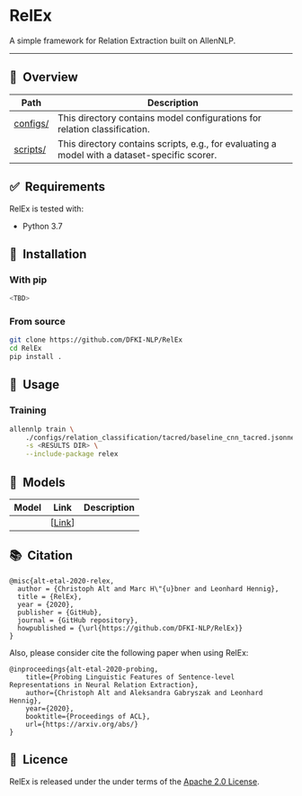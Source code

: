 # RelEx

A simple framework for Relation Extraction built on AllenNLP.

---

## 🔭&nbsp; Overview

| Path     	               | Description                         	|
|------------------------- |------------------------------	|
| [configs/](configs/)     | This directory contains model configurations for relation classification. |
| [scripts/](scripts/)     | This directory contains scripts, e.g., for evaluating a model with a dataset-specific scorer.|


## ✅&nbsp; Requirements

RelEx is tested with:

- Python 3.7


## 🚀&nbsp; Installation

### With pip

```bash
<TBD>
```

### From source
```bash
git clone https://github.com/DFKI-NLP/RelEx
cd RelEx
pip install .
```

## 🔧&nbsp; Usage

### Training

```bash
allennlp train \
    ./configs/relation_classification/tacred/baseline_cnn_tacred.jsonnet \
    -s <RESULTS DIR> \
    --include-package relex
```


## 👾&nbsp; Models

| Model     	| Link    | Description        |
|----------	| :---------: | :-----------------: |
|           | [[Link]()]  |  |


## 📚&nbsp; Citation

```
@misc{alt-etal-2020-relex,
  author = {Christoph Alt and Marc H\"{u}bner and Leonhard Hennig},
  title = {RelEx},
  year = {2020},
  publisher = {GitHub},
  journal = {GitHub repository},
  howpublished = {\url{https://github.com/DFKI-NLP/RelEx}}
}
```
Also, please consider cite the following paper when using RelEx:
```
@inproceedings{alt-etal-2020-probing,
    title={Probing Linguistic Features of Sentence-level Representations in Neural Relation Extraction},
    author={Christoph Alt and Aleksandra Gabryszak and Leonhard Hennig},
    year={2020},
    booktitle={Proceedings of ACL},
    url={https://arxiv.org/abs/}
}
```

## 📘&nbsp; Licence
RelEx is released under the under terms of the [Apache 2.0 License](LICENCE).
